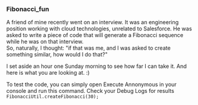 ### Fibonacci_fun

A friend of mine recently went on an interview. It was an engineering position working with cloud technologies, unrelated to Salesforce. He was asked to write a piece of code that will generate a Fibonacci sequence while he was on that interview. <br/>
So, naturally, I thought: "if that was me, and I was asked to create something similar, how would I do that?"<br/>

I set aside an hour one Sunday morning to see how far I can take it. And here is what you are looking at. :) <br/>

To test the code, you can simply open Execute Annonymous in your console and run this command. Check your Debug Logs for results<br/>
`FibonacciUtil.createFibonacci(30);`